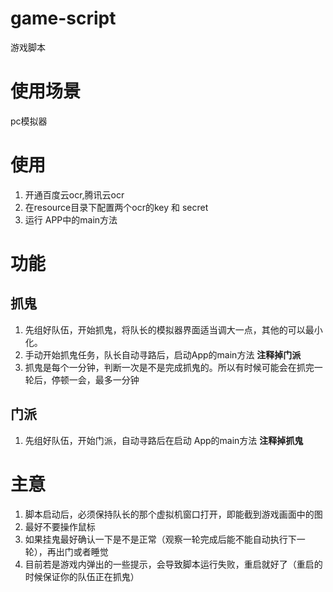 # game-script
游戏脚本

# 使用场景
pc模拟器

# 使用
1. 开通百度云ocr,腾讯云ocr
2. 在resource目录下配置两个ocr的key 和 secret
3. 运行 APP中的main方法


# 功能
## 抓鬼
1. 先组好队伍，开始抓鬼，将队长的模拟器界面适当调大一点，其他的可以最小化。
2. 手动开始抓鬼任务，队长自动寻路后，启动App的main方法 **注释掉门派**
3. 抓鬼是每个一分钟，判断一次是不是完成抓鬼的。所以有时候可能会在抓完一轮后，停顿一会，最多一分钟

## 门派
1. 先组好队伍，开始门派，自动寻路后在启动 App的main方法 **注释掉抓鬼**


# 主意
1. 脚本启动后，必须保持队长的那个虚拟机窗口打开，即能截到游戏画面中的图
2. 最好不要操作鼠标
3. 如果挂鬼最好确认一下是不是正常（观察一轮完成后能不能自动执行下一轮），再出门或者睡觉
4. 目前若是游戏内弹出的一些提示，会导致脚本运行失败，重启就好了（重启的时候保证你的队伍正在抓鬼）